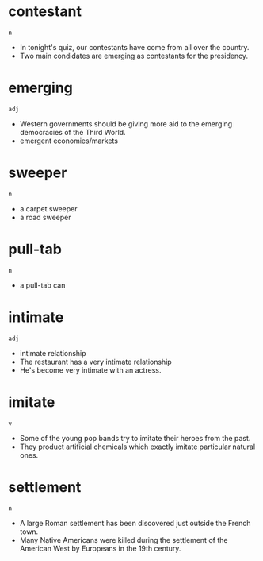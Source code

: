 # contestant
`n`
* In tonight's quiz, our contestants have come from all over the country.
* Two main condidates are emerging as contestants for the presidency.

# emerging
`adj`
* Western governments should be giving more aid to the emerging democracies of the Third World.
* emergent economies/markets

# sweeper
`n`
* a carpet sweeper
* a road sweeper

# pull-tab
`n`
* a pull-tab can

# intimate
`adj`
* intimate relationship
* The restaurant has a very intimate relationship
* He's become very intimate with an actress.

# imitate
`v`
* Some of the young pop bands try to imitate their heroes from the past.
* They product artificial chemicals which exactly imitate particular natural ones.

# settlement
`n`
* A large Roman settlement has been discovered just outside the French town.
* Many Native Americans were killed during the settlement of the American West by Europeans in the 19th century.


